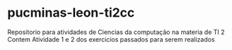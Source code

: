 # pucminas-leon-ti2cc
Repositorio para atividades de Ciencias da computação na materia de TI 2
Contem Atividade 1 e 2 dos exercicios passados para serem realizados
